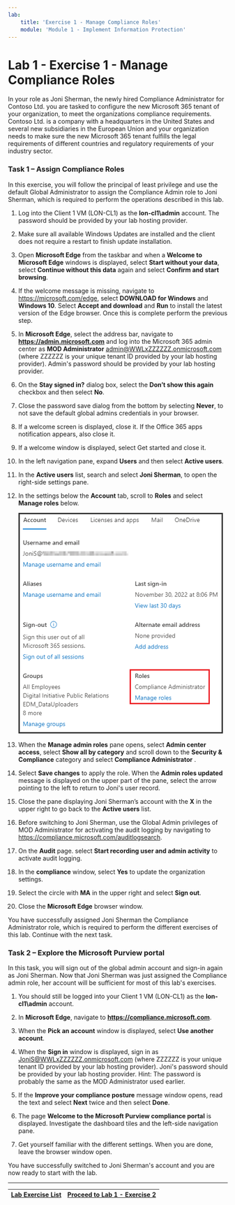 ```yaml
---
lab:
    title: 'Exercise 1 - Manage Compliance Roles'
    module: 'Module 1 - Implement Information Protection'
---
```



# Lab 1 - Exercise 1 - Manage Compliance Roles

In your role as Joni Sherman, the newly hired Compliance Administrator for Contoso Ltd. you are tasked to configure the new Microsoft 365 tenant of your organization, to meet the organizations compliance requirements. Contoso Ltd. is a company with a headquarters in the United States and several new subsidiaries in the European Union and your organization needs to make sure the new Microsoft 365 tenant fulfills the legal requirements of different countries and regulatory requirements of your industry sector.

### Task 1 – Assign Compliance Roles

In this exercise, you will follow the principal of least privilege and use the default Global Administrator to assign the Compliance Admin role to Joni Sherman, which is required to perform the operations described in this lab.

1. Log into the Client 1 VM (LON-CL1) as the **lon-cl1\admin** account. The password should be provided by your lab hosting provider.

1. Make sure all available Windows Updates are installed and the client does not require a restart to finish update installation.

1. Open **Microsoft Edge** from the taskbar and when a **Welcome to Microsoft Edge** windows is displayed, select **Start without your data**, select **Continue without this data** again and select **Confirm and start browsing**.

1. If the welcome message is missing, navigate to https://microsoft.com/edge, select **DOWNLOAD for Windows** and **Windows 10**. Select **Accept and download** and **Run** to install the latest version of the Edge browser. Once this is complete perform the previous step.

1. In **Microsoft Edge**, select the address bar, navigate to **https://admin.microsoft.com** and log into the Microsoft 365 admin center as **MOD Administrator** admin@WWLxZZZZZZ.onmicrosoft.com (where ZZZZZZ is your unique tenant ID provided by your lab hosting provider). Admin's password should be provided by your lab hosting provider.

1. On the **Stay signed in?** dialog box, select the **Don’t show this again** checkbox and then select **No**.

1. Close the password save dialog from the bottom by selecting **Never**, to not save the default global admins credentials in your browser.

1. If a welcome screen is displayed, close it. If the Office 365 apps notification appears, also close it.

1. If a welcome window is displayed, select Get started and close it.

1. In the left navigation pane, expand **Users** and then select **Active users**.

1. In the **Active users** list, search and select **Joni Sherman**, to open the right-side settings pane.

1. In the settings below the **Account** tab, scroll to **Roles** and select **Manage roles** below.

      ![Screenshot of Manage roles option](../Media/ManageRoles.png)

1. When the **Manage admin roles** pane opens, select **Admin center access**, select **Show all by category** and scroll down to the **Security & Compliance** category and select **Compliance Administrator** .

1. Select **Save changes** to apply the role. When the **Admin roles updated** message is displayed on the upper part of the pane, select the arrow pointing to the left to return to Joni's user record.

1. Close the pane displaying Joni Sherman’s account with the **X** in the upper right to go back to the **Active users** list.

1. Before switching to Joni Sherman, use the Global Admin privileges of MOD Administrator for activating the audit logging by navigating to https://compliance.microsoft.com/auditlogsearch.

1. On the **Audit** page. select **Start recording user and admin activity** to activate audit logging.

1. In the **compliance** window, select **Yes** to update the organization settings.

1. Select the circle with **MA** in the upper right and select **Sign out**.

1. Close the **Microsoft Edge** browser window.

You have successfully assigned Joni Sherman the Compliance Administrator role, which is required to perform the different exercises of this lab. Continue with the next task.

### Task 2 – Explore the Microsoft Purview portal

In this task, you will sign out of the global admin account and sign-in again as Joni Sherman. Now that Joni Sherman was just assigned the Compliance admin role, her account will be sufficient for most of this lab's exercises.

1. You should still be logged into your Client 1 VM (LON-CL1) as the **lon-cl1\admin** account. 

1. In **Microsoft Edge**, navigate to **https://compliance.microsoft.com**.

1. When the **Pick an account** window is displayed, select **Use another account**.

1. When the **Sign in** window is displayed, sign in as JoniS@WWLxZZZZZZ.onmicrosoft.com (where ZZZZZZ is your unique tenant ID provided by your lab hosting provider).  Joni's password should be provided by your lab hosting provider.  Hint: The password is probably the same as the MOD Administrator used earlier.

1. If the **Improve your compliance posture** message window opens, read the text and select **Next** twice and then select **Done**. 

    [//]: <> ("Improve your compliance posture" did not show uo in any test scenario. Remove the last step?)

1. The page **Welcome to the Microsoft Purview compliance portal** is displayed. Investigate the dashboard tiles and the left-side navigation pane.

1. Get yourself familiar with the different settings. When you are done, leave the browser window open.

You have successfully switched to Joni Sherman's account and you are now ready to start with the lab.

---

| [Lab Exercise List](../../../../../SC-400T00A-Microsoft-Information-Protection-Administrator) | [Proceed to Lab 1 - Exercise 2](LAB_AK_01_Lab1_Ex2_message_encryption.md) |
| :-----------: | :-----------: |
